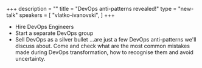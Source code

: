 +++
description = ""
title = "DevOps anti-patterns revealed!"
type = "new-talk"
speakers = [
        "vlatko-ivanovski",
]
+++
- Hire DevOps Engineers
- Start a separate DevOps group
- Sell DevOps as a silver bullet
...are just a few DevOps anti-patterns we'll discuss about. Come and check what are the most common mistakes made during DevOps transformation, how to recognise them and avoid uncertainty.